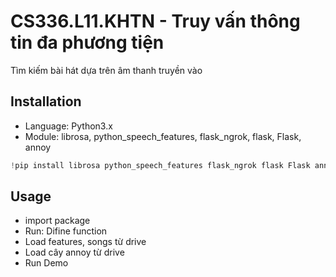 # CS336.L11.KHTN - Truy vấn thông tin đa phương tiện 

Tìm kiếm bài hát dựa trên âm thanh truyền vào     

## Installation
- Language: Python3.x
- Module: librosa, python_speech_features, flask_ngrok, flask, Flask, annoy
```python
!pip install librosa python_speech_features flask_ngrok flask Flask annoy
```
## Usage
- import package  
- Run: Difine function  
- Load features, songs từ drive 
- Load cây annoy từ drive 
- Run Demo
